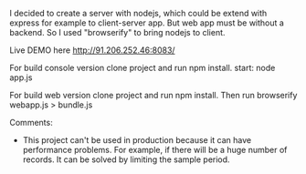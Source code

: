 I decided to create a server with nodejs, which could be extend with express for example to client-server app.
But web app must be without a backend. So I used "browserify" to bring nodejs to client.

Live DEMO here http://91.206.252.46:8083/

For build console version clone project and run npm install.
start: node app.js

For build web version clone project and run npm install. Then run browserify webapp.js > bundle.js

Comments:
 - This project can't be used in production because it can have performance problems. For example, if there will be a huge number of records.
   It can be solved by limiting the sample period.




